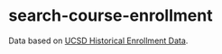 # search-course-enrollment

Data based on [UCSD Historical Enrollment Data](https://github.com/UCSD-Historical-Enrollment-Data).

